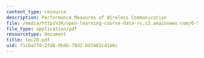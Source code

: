 ```yaml
---
content_type: resource
description: Performance Measures of Wireless Communication
file: /media/https%3A/open-learning-course-data-rc.s3.amazonaws.com/6-976-high-speed-communication-circuits-and-systems-spring-2003/f1cba77d2fd80b4b79d2bd3461c41ebc_lec20.pdf
file_type: application/pdf
resourcetype: Document
title: lec20.pdf
uid: f1cba77d-2fd8-0b4b-79d2-bd3461c41ebc
---
```


